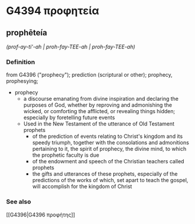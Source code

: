 # G4394 προφητεία

## prophēteía

_(prof-ay-ti'-ah | proh-fay-TEE-ah | proh-fay-TEE-ah)_

### Definition

from G4396 ("prophecy"); prediction (scriptural or other); prophecy, prophesying; 

- prophecy
  - a discourse emanating from divine inspiration and declaring the purposes of God, whether by reproving and admonishing the wicked, or comforting the afflicted, or revealing things hidden; especially by foretelling future events
  - Used in the New Testament of the utterance of Old Testament prophets
    - of the prediction of events relating to Christ's kingdom and its speedy triumph, together with the consolations and admonitions pertaining to it, the spirit of prophecy, the divine mind, to which the prophetic faculty is due
    - of the endowment and speech of the Christian teachers called prophets
    - the gifts and utterances of these prophets, especially of the predictions of the works of which, set apart to teach the gospel, will accomplish for the kingdom of Christ

### See also

[[G4396|G4396 προφήτης]]
